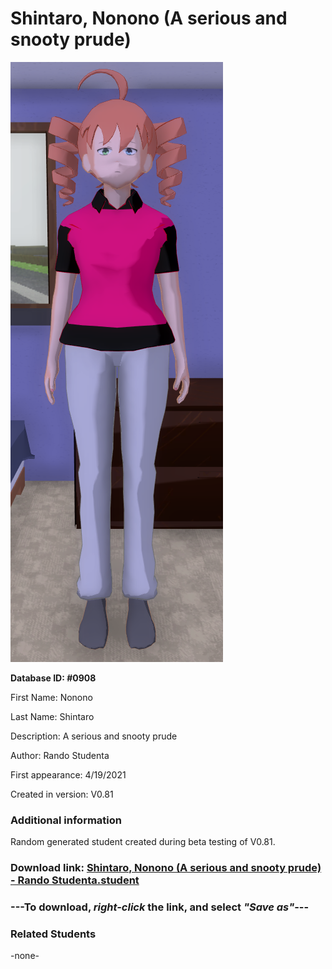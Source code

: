 # Shintaro, Nonono (A serious and snooty prude)

<img src="../../Files/Images/Shintaro, Nonono (A serious and snooty prude).png" title="Shintaro, Nonono (A serious and snooty prude) - Rando Studenta">

**Database ID: #0908**

First Name: Nonono

Last Name: Shintaro

Description: A serious and snooty prude

Author: Rando Studenta

First appearance: 4/19/2021

Created in version: V0.81

### Additional information

Random generated student created during beta testing of V0.81.

### Download link: <a href="https://raw.githubusercontent.com/Arbiter1223/Daigaku-Gurashi-Custom-Students/master/Files/Student%20Files/Shintaro%2C%20Nonono%20(A%20serious%20and%20snooty%20prude)%20-%20Rando%20Studenta.student">Shintaro, Nonono (A serious and snooty prude) - Rando Studenta.student</a>

### ---**To download, _right-click_ the link, and select _"Save as"_**---

### Related Students

-none-
